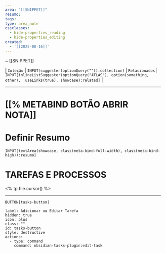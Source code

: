 ```yaml
---
area: "[[SNIPPET]]"
resumo: 
tags: 
type: area_note
cssclasses:
  - hide-properties_reading
  - hide-properties_editing
created:
  - '[[2025-08-16]]'
---
```

~ [[SNIPPET]] 

| `Coleção` | `INPUT[suggester(optionQuery("")):collection]`   | `Relacionados` | `INPUT[inlineListSuggester(optionQuery("ATLAS"), option(something, other),  useLinks(true), showcase):related]`  |

---
# [[% METABIND BOTÃO ABRIR NOTA]] 


# Definir Resumo 
`INPUT[textArea(showcase, class(meta-bind-full-width), class(meta-bind-high)):resumo]`


# TAREFAS E PROCESSOS

<% tp.file.cursor() %>

---
 `BUTTON[tasks-button]`     

```meta-bind-button
label: Adicionar ou Editar Tarefa 
hidden: true
icon: plus
class: ""
id: tasks-button
style: destructive
actions:
  - type: command
    command: obsidian-tasks-plugin:edit-task
```








